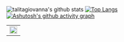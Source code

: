 ![talitagiovanna's github stats](https://github-readme-stats.vercel.app/api?username=talitagiovanna&theme=bear&show_icons=true&count_private=true) [![Top Langs](https://github-readme-stats.vercel.app/api/top-langs/?username=talitagiovanna&layout=compact&theme=bear&langs_count=8)](https://github.com/anuraghazra/github-readme-stats) 
[![Ashutosh's github activity graph](https://github-readme-activity-graph.cyclic.app/graph?username=talitagiovanna&bg_color=0d1117&color=b13583&line=b13583&point=ff9494&area=true&hide_border=true)](https://github.com/ashutosh00710/github-readme-activity-graph)
<table>
<tr>
<td valign="center">
<img src="https://github-readme-stats.vercel.app/api/top-langs/?username=talitagiovanna&theme=vue&hide_border=true&layout=compact&langs_count=6&hide=asp.net&custom_title=🧡🎀🍀🧸🌸" style="width: 100%" />
</td>
